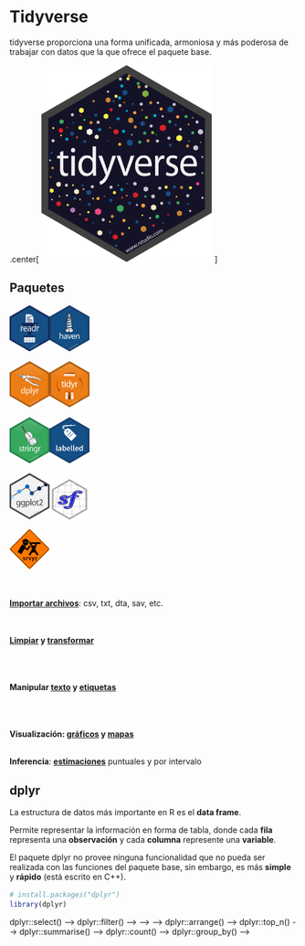 # Tidyverse

tidyverse proporciona una forma unificada, armoniosa y más poderosa de trabajar con datos que la que ofrece el paquete base.

.center[
<img src="https://raw.githubusercontent.com/calcita/Curso-rECH/master/images/tidyverse.png" width="300px" />
]

## Paquetes 


<img src="https://raw.githubusercontent.com/calcita/Curso-rECH/master/images/readr.png" width="70px" /><img src="https://raw.githubusercontent.com/calcita/Curso-rECH/master/images/haven.png" width="70px" />

<img src="https://raw.githubusercontent.com/calcita/Curso-rECH/master/images/dplyr.png" width="70px" /><img src="https://raw.githubusercontent.com/calcita/Curso-rECH/master/images/tidyr.png" width="70px" />

<img src="https://raw.githubusercontent.com/calcita/Curso-rECH/master/images/stringr.png" width="70px" /><img src="https://raw.githubusercontent.com/calcita/Curso-rECH/master/images/labelled.png" width="70px" />

<img src="https://raw.githubusercontent.com/calcita/Curso-rECH/master/images/ggplot2.png" width="70px" /><img src="https://raw.githubusercontent.com/calcita/Curso-rECH/master/images/sf.gif" width="70px" />

<img src="https://raw.githubusercontent.com/calcita/Curso-rECH/master/images/srvyr.png" width="70px" />


<br><br>
**[Importar archivos](https://github.com/rstudio/cheatsheets/raw/master/translations/spanish/data-import-cheatsheet_Spanish.pdf)**: csv, txt, dta, sav, etc.
<br><br><br>

**[Limpiar](https://github.com/rstudio/cheatsheets/raw/master/data-import.pdf) y [transformar](https://github.com/rstudio/cheatsheets/raw/master/data-transformation.pdf)**
<br><br><br><br>

**Manipular [texto](https://github.com/rstudio/cheatsheets/raw/master/translations/spanish/strings_Spanish.pdf) y [etiquetas](http://larmarange.github.io/labelled/index.html)**
<br><br><br><br>

**Visualización: [gráficos](https://github.com/rstudio/cheatsheets/raw/master/translations/spanish/ggplot2.pdf) y [mapas](https://github.com/rstudio/cheatsheets/raw/master/sf.pdf)**
<br><br>

**Inferencia**: [**estimaciones**](http://gdfe.co/srvyr/) puntuales y por intervalo


## dplyr



La estructura de datos más importante en R es el **data frame**.

Permite representar la información en forma de tabla, donde cada **fila** representa una **observación** y cada **columna** represente una **variable**.

El paquete dplyr no provee ninguna funcionalidad que no pueda ser realizada con las funciones del paquete base, sin embargo, es más **simple** y **rápido** (está escrito en C++).


```r
# install.packages("dplyr")
library(dplyr)
```

<!-- - Todas las funciones del paquete tiene la particularidad de que su primer argumento es el data frame al que le realizará la operación, mientras que los subsiguiente argumentos describen como realizar tal operación. Finalmente el resultado de todas estas funciones es un nuevo data frame. -->


<!-- # dplyr::verbo() -->

<!-- ```{r out.width = "500px" ,fig.align="center", echo=FALSE} -->
<!-- knitr::include_graphics("https://raw.githubusercontent.com/calcita/Curso-rECH/master/images/dplyr_schema.png") -->
<!-- ``` -->

<!-- # <!--html_preserve--><i class="fas  fa-hand-pointer " style="color:#fc9272;"></i><!--/html_preserve--> dplyr::select() -->

<!-- Selecciona variables/columnas -->

<!-- ```{r eval =FALSE} -->
<!-- # selecciono las variables "dpto", "ht11", "secc" -->
<!-- h2018_sub <- select(h2018, dpto, region_3, ht11, secc, pobre06) -->
<!-- h2018_sub -->
<!-- ``` -->



<!-- # ![](https://raw.githubusercontent.com/calcita/Curso-rECH/master/images/pizza.png) dplyr::slice() -->

<!-- Selecciona observaciones/filas según su posición -->

<!-- ```{r eval=FALSE} -->
<!-- # selecciono las filas 1 y 5 -->
<!-- slice(h2018_sub, 1, 5) -->
<!-- ``` -->

<!-- ```{r eval=FALSE} -->
<!-- # selecciono las filas de 1 a 5 -->
<!-- slice(h2018_sub, 1:5) -->
<!-- ``` -->


<!-- # <!--html_preserve--><i class="fas  fa-filter " style="color:#fc9272;"></i><!--/html_preserve--> dplyr::filter() -->

<!-- Selecciona observaciones/filas según una condición -->

<!-- ```{r eval=FALSE} -->
<!-- mvd <- filter(h2018_sub, dpto == 1) -->
<!-- mvd -->
<!-- ``` -->


<!-- ## Operadores -->

<!-- <!-- https://github.com/jumanbar/Curso-R/blob/master/lecciones/2.1a-operadores-relacionales-y-logicos.R --> -->

<!--  O lógico: **|** -->
<!-- ```{r eval=FALSE} -->
<!-- # selecciono los datos de Montevideo(1) y Canelones(3) -->
<!-- filter(h2018_sub, dpto == 1 | dpto == 3) -->
<!-- ``` -->

<!--  Y lógico: **&** -->
<!-- ```{r eval=FALSE} -->
<!-- # selecciono los datos de hogares de Montevideo(1) y que pertenezcan a la sección "01" -->
<!-- filter(h2018_sub, dpto == 1 & secc == "01") -->
<!-- ``` -->


<!--  No lógico: <!--html_preserve--><i class="fas  fa-exclamation "></i><!--/html_preserve--> -->
<!-- ```{r eval=FALSE} -->
<!-- # selecciono los hogares que no pertenezcan a la sección "01" -->
<!-- filter(h2018_sub, !secc == "01") -->
<!-- ``` -->
<!-- -- -->

<!--  inclusión: **%in%** -->
<!-- ```{r eval=FALSE} -->
<!-- # selecciono los datos en que el código de dpto esté incluido en el vector c(1,3,5) -->
<!-- filter(h2018_sub, dpto %in% c(1, 3, 5)) -->
<!-- ``` -->



<!-- # <!--html_preserve--><i class="fas  fa-sort " style="color:#fc9272;"></i><!--/html_preserve--> dplyr::arrange() -->

<!-- Ordena las observaciones según una variable -->
<!-- ```{r eval=FALSE} -->
<!-- arrange(h2018_sub, dpto) -->
<!-- ``` -->

<!-- Para ordenar de manera decreciente: -->
<!-- ```{r eval=FALSE} -->
<!-- arrange(h2018_sub, desc(dpto)) -->
<!-- ``` -->

<!-- Para ordenar por más de una variable: -->
<!-- ```{r eval=FALSE} -->
<!-- arrange(h2018_sub, desc(dpto), secc) -->
<!-- ``` -->

<!-- ```{r echo=FALSE} -->
<!-- head(arrange(h2018_sub,desc(dpto), secc)) -->
<!-- ``` -->


<!-- # <!--html_preserve--><i class="fas  fa-calculator " style="color:#fc9272;"></i><!--/html_preserve--> dplyr::top_n() -->



<!-- En el segundo caso el valor `0` iguala a 6 casos, y R devuelve todos los casos que impliquen empates para que el usuario decida como resolverlo.   -->


<!-- # <!--html_preserve--><i class="fas  fa-calculator " style="color:#fc9272;"></i><!--/html_preserve--> dplyr::summarise() -->

<!-- Calcula resumen de variables. -->

<!-- Se puede utilizar cualquier función que cumpla con que lo datos de entrada sean numéricos y como salida se entregue una constante. -->

<!-- Si la variable tiene datos faltantes se puede calcular el promedio sin considerarlos -->


<!-- # ![](https://raw.githubusercontent.com/calcita/Curso-rECH/master/images/function.png) dplyr::mutate() -->

<!-- Crea nuevas variables -->


<!-- Es lo mismo que... -->


<!-- - Para categorizar lo no incluido en las clases se puede usar:  `TRUE ~` (Ver ?case_when) -->


<!-- # <!--html_preserve--><i class="fas  fa-table " style="color:#fc9272;"></i><!--/html_preserve--> dplyr::count() -->

<!-- Calcula una tabla de frecuencias -->


<!-- ## tally -->


<!-- # <!--html_preserve--><i class="fas  fa-user-friends " style="color:#fc9272;"></i><!--/html_preserve-->  dplyr::group_by() -->

<!-- - Permite hacer operaciones por grupos -->

<!-- - Anidar funciones vuelve confuso el código... -->

<!-- <img style="float: rigth;" src="https://raw.githubusercontent.com/calcita/Curso-rECH/master/images/tool.png"> -->

<!-- # ![](https://raw.githubusercontent.com/calcita/Curso-rECH/master/images/function.png) dplyr::n() -->

<!-- - Esta función se implementa específicamente para cada fuente de datos y sólo se puede utilizar desde dentro de `summarise()`, `mutate()` y `filter()`. -->


<!-- --- -->
<!-- # join (merge) data frames -->

<!-- .pull-left[ -->
<!-- ```{r out.width = "180px" ,echo=FALSE} -->
<!-- knitr::include_graphics("https://raw.githubusercontent.com/calcita/Curso-rECH/master/images/full_join.png") -->
<!-- ``` -->

<!-- ```{r out.width = "180px" ,echo=FALSE} -->
<!-- knitr::include_graphics("https://raw.githubusercontent.com/calcita/Curso-rECH/master/images/left_join.png") -->
<!-- ``` -->

<!-- ```{r out.width = "180px" ,echo=FALSE} -->
<!-- knitr::include_graphics("https://raw.githubusercontent.com/calcita/Curso-rECH/master/images/inner_join.png") -->
<!-- ``` -->


<!-- ] -->

<!-- .pull-rigth[ -->
<!-- <br> -->
<!-- ```{r out.width = "180px" ,echo=FALSE} -->
<!-- knitr::include_graphics("https://raw.githubusercontent.com/calcita/Curso-rECH/master/images/anti_join.png") -->
<!-- ``` -->

<!-- ```{r out.width = "180px" ,echo=FALSE} -->
<!-- knitr::include_graphics("https://raw.githubusercontent.com/calcita/Curso-rECH/master/images/rigth_join.png") -->
<!-- ``` -->

<!-- ```{r out.width = "180px" ,echo=FALSE} -->
<!-- knitr::include_graphics("https://raw.githubusercontent.com/calcita/Curso-rECH/master/images/semi_join.png") -->
<!-- ``` -->

<!-- ] -->

<!-- --- -->
<!-- # dplyr::full_join -->


<!-- ```{r out.width = "600px" ,echo=FALSE} -->
<!-- knitr::include_graphics("https://github.com/gadenbuie/tidyexplain/blob/master/images/full-join.gif?raw=true") -->
<!-- ``` -->


<!-- --- -->
<!-- # dplyr::semi_join() -->

<!-- ```{r out.width = "600px" ,echo=FALSE} -->
<!-- knitr::include_graphics("https://github.com/gadenbuie/tidyexplain/blob/master/images/semi-join.gif?raw=true") -->
<!-- ``` -->

<!-- --- -->
<!-- # Join base personas y hogares -->

<!-- Variable que identifica las observaciones en base hogares: 'numero' -->
<!-- Variable que identifica las observaciones en base personas: 'numero' e 'id' -->

<!-- ```{r eval = FALSE} -->
<!-- # importo base de personas -->
<!-- p2018 <- haven::read_sav("data/P_2018_Terceros.sav") -->
<!-- # reviso dimensiones -->
<!-- dim(p2018) -->
<!-- dim(h2018) -->

<!-- # fusiono las bases por la variable 'numero' -->
<!-- hp2018 <- left_join(h2018, p2018, by = "numero") -->
<!-- # reviso dimensiones -->
<!-- dim(hp2018) -->
<!-- ``` -->

